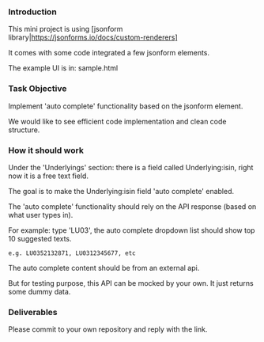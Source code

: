 <h3>Introduction</h3>

  This mini project is using [jsonform library|https://jsonforms.io/docs/custom-renderers]

  It comes with some code integrated a few jsonform elements.

  The example UI is in: sample.html

<h3>Task Objective</h3>

  Implement 'auto complete' functionality based on the jsonform element.
  
  We would like to see efficient code implementation and clean code structure.

<h3>How it should work</h3>

  Under the 'Underlyings' section: there is a field called Underlying:isin, right now it is a free text field.

  The goal is to make the Underlying:isin field 'auto complete' enabled.

  The 'auto complete' functionality should rely on the API response (based on what user types in).

  For example: type 'LU03', the auto complete dropdown list should show top 10 suggested texts.

	e.g. LU0352132871, LU0312345677, etc

  The auto complete content should be from an external api.

  But for testing purpose, this API can be mocked by your own. It just returns some dummy data.


<h3>Deliverables</h3>

  Please commit to your own repository and reply with the link.
